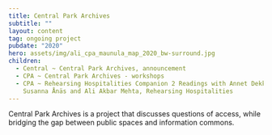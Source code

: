 ```yaml
---
title: Central Park Archives
subtitle: ""
layout: content
tag: ongoing project
pubdate: "2020"
hero: assets/img/ali_cpa_maunula_map_2020_bw-surround.jpg
children:
  - Central ~ Central Park Archives, announcement
  - CPA ~ Central Park Archives - workshops
  - CPA ~ Rehearsing Hospitalities Companion 2 Readings with Annet Dekker, and
    Susanna Ånäs and Ali Akbar Mehta, Rehearsing Hospitalities
---
```

Central Park Archives is a project that discusses questions of access, while bridging the gap between public spaces and information commons.